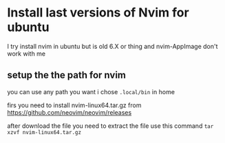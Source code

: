 # Install last versions of Nvim for ubuntu
I try install nvim in ubuntu but is old 6.X or thing and nvim-AppImage don't work with me

## setup the the path for nvim 
you can use any path you want i chose `.local/bin` in home

firs you need to install nvim-linux64.tar.gz from 
https://github.com/neovim/neovim/releases

after download the file you need to extract the file
use this command `tar xzvf nvim-linux64.tar.gz`
